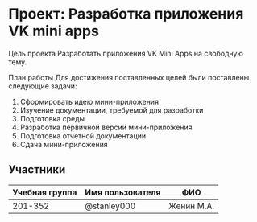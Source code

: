 # Проект: Разработка приложения VK mini apps

Цель проекта
Разработать приложения VK Mini Apps на свободную тему.

План работы
Для достижения поставленных целей были поставлены следующие задачи:
1.	Сформировать идею мини-приложения
2.	Изучение документации, требуемой для разработки
3.	Подготовка среды
4.	Разработка первичной версии мини-приложения
5.	Подготовка отчетной документации
6.	Сдача мини-приложения

## Участники

| Учебная группа | Имя пользователя | ФИО                      |
|----------------|------------------|--------------------------|
| 201-352        | @stanley000      | Женин М.А.               |
